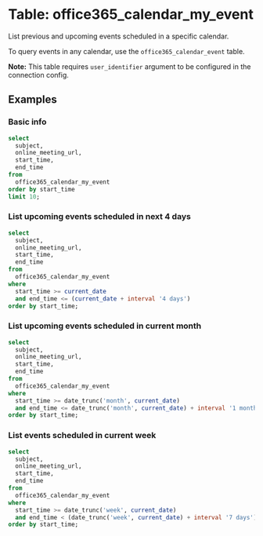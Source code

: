 # Table: office365_calendar_my_event

List previous and upcoming events scheduled in a specific calendar.

To query events in any calendar, use the `office365_calendar_event` table.

**Note:** This table requires `user_identifier` argument to be configured in the connection config.

## Examples

### Basic info

```sql
select
  subject,
  online_meeting_url,
  start_time,
  end_time
from
  office365_calendar_my_event
order by start_time
limit 10;
```

### List upcoming events scheduled in next 4 days

```sql
select
  subject,
  online_meeting_url,
  start_time,
  end_time
from
  office365_calendar_my_event
where
  start_time >= current_date
  and end_time <= (current_date + interval '4 days')
order by start_time;
```

### List upcoming events scheduled in current month

```sql
select
  subject,
  online_meeting_url,
  start_time,
  end_time
from
  office365_calendar_my_event
where
  start_time >= date_trunc('month', current_date)
  and end_time <= date_trunc('month', current_date) + interval '1 month'
order by start_time;
```

### List events scheduled in current week

```sql
select
  subject,
  online_meeting_url,
  start_time,
  end_time
from
  office365_calendar_my_event
where
  start_time >= date_trunc('week', current_date)
  and end_time < (date_trunc('week', current_date) + interval '7 days')
order by start_time;
```
